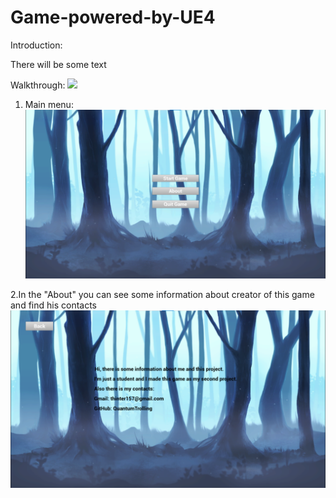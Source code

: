 # Game-powered-by-UE4
Introduction:

There will be some text

Walkthrough:
![](Screen's/WalkingthroughtShort.gif)

1. Main menu:
![](Screen's/menu.png)

2.In the "About" you can see some information about creator of this game and find his contacts
![](Screen's/about.png)
